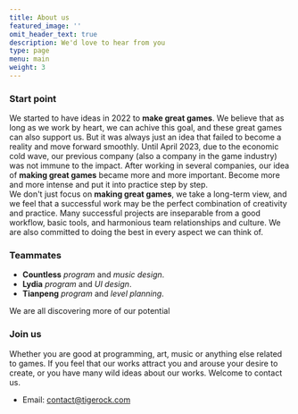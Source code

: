 ```yaml
---
title: About us
featured_image: ''
omit_header_text: true
description: We'd love to hear from you
type: page
menu: main
weight: 3
---
```


### Start point
We started to have ideas in 2022 to **make great games**. We believe that as long as we work by heart, we can achive this goal, and these great games can also support us. But it was always just an idea that failed to become a reality and move forward smoothly. Until April 2023, due to the economic cold wave, our previous company (also a company in the game industry) was not immune to the impact. After working in several companies, our idea of **making great games** became more and more important. Become more and more intense and put it into practice step by step.  
We don't just focus on **making great games**, we take a long-term view, and we feel that a successful work may be the perfect combination of creativity and practice. Many successful projects are inseparable from a good workflow, basic tools, and harmonious team relationships and culture. We are also committed to doing the best in every aspect we can think of.


### Teammates
* **Countless** _program_ and _music design_.
* **Lydia** _program_ and _UI design_.
* **Tianpeng** _program_ and _level planning_.

We are all discovering more of our potential

### Join us
Whether you are good at programming, art, music or anything else related to games. If you feel that our works attract you and arouse your desire to create, or you have many wild ideas about our works. Welcome to contact us.
* Email: [contact@tigerock.com](mailto:contact@tigerock.com)
